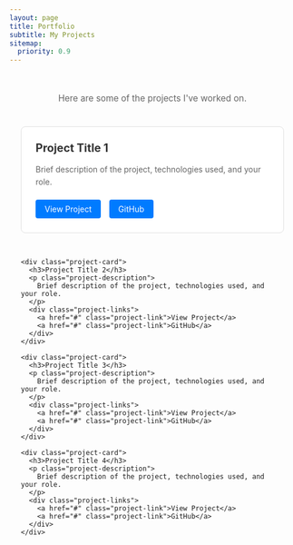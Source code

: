 ```yaml
---
layout: page
title: Portfolio
subtitle: My Projects
sitemap:
  priority: 0.9
---
```


<div class="portfolio-container">
  <div class="portfolio-intro">
    <p>Here are some of the projects I've worked on.</p>
  </div>

  <div class="portfolio-grid">
    <div class="project-card">
      <h3>Project Title 1</h3>
      <p class="project-description">
        Brief description of the project, technologies used, and your role.
      </p>
      <div class="project-links">
        <a href="#" class="project-link">View Project</a>
        <a href="#" class="project-link">GitHub</a>
      </div>
    </div>

    <div class="project-card">
      <h3>Project Title 2</h3>
      <p class="project-description">
        Brief description of the project, technologies used, and your role.
      </p>
      <div class="project-links">
        <a href="#" class="project-link">View Project</a>
        <a href="#" class="project-link">GitHub</a>
      </div>
    </div>

    <div class="project-card">
      <h3>Project Title 3</h3>
      <p class="project-description">
        Brief description of the project, technologies used, and your role.
      </p>
      <div class="project-links">
        <a href="#" class="project-link">View Project</a>
        <a href="#" class="project-link">GitHub</a>
      </div>
    </div>

    <div class="project-card">
      <h3>Project Title 4</h3>
      <p class="project-description">
        Brief description of the project, technologies used, and your role.
      </p>
      <div class="project-links">
        <a href="#" class="project-link">View Project</a>
        <a href="#" class="project-link">GitHub</a>
      </div>
    </div>
  </div>
</div>

<style>
.portfolio-container {
  max-width: 1000px;
  margin: 0 auto;
  padding: 20px;
}

.portfolio-intro {
  text-align: center;
  margin-bottom: 40px;
}

.portfolio-intro p {
  font-size: 1.1em;
  color: #666;
}

.portfolio-grid {
  display: grid;
  grid-template-columns: repeat(auto-fit, minmax(300px, 1fr));
  gap: 30px;
  margin-top: 30px;
}

.project-card {
  background: #fff;
  border: 1px solid #e0e0e0;
  border-radius: 8px;
  padding: 25px;
  transition: transform 0.3s ease, box-shadow 0.3s ease;
}

.project-card:hover {
  transform: translateY(-5px);
  box-shadow: 0 4px 12px rgba(0, 0, 0, 0.1);
}

.project-card h3 {
  margin-top: 0;
  margin-bottom: 15px;
  color: #333;
  font-size: 1.4em;
}

.project-description {
  color: #666;
  line-height: 1.6;
  margin-bottom: 20px;
}

.project-links {
  display: flex;
  gap: 15px;
}

.project-link {
  display: inline-block;
  padding: 8px 16px;
  background: #007bff;
  color: #fff;
  text-decoration: none;
  border-radius: 4px;
  transition: background 0.3s ease;
}

.project-link:hover {
  background: #0056b3;
}
</style>
